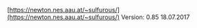 [https://newton.nes.aau.at/~sulfurous/](https://newton.nes.aau.at/~sulfurous/)
Version: 0.85 18.07.2017

